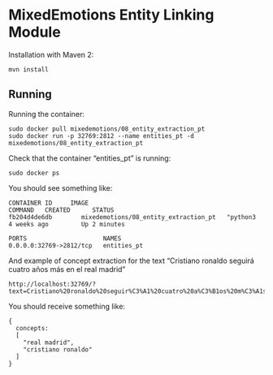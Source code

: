 MixedEmotions Entity Linking Module
===================================

Installation with Maven 2:

    mvn install

Running
-------

Running the container:

    sudo docker pull mixedemotions/08_entity_extraction_pt
    sudo docker run -p 32769:2812 --name entities_pt -d mixedemotions/08_entity_extraction_pt

Check that the container “entities_pt” is running:

    sudo docker ps

You should see something like:

    CONTAINER ID     IMAGE                                                     COMMAND   CREATED      STATUS              
    fb204d4de6db        mixedemotions/08_entity_extraction_pt   "python3  4 weeks ago         Up 2 minutes        
    
    PORTS                     NAMES
    0.0.0.0:32769->2812/tcp   entities_pt
    
And example of concept extraction for the text “Cristiano ronaldo seguirá cuatro años más en el real madrid”

    http://localhost:32769/?text=Cristiano%20ronaldo%20seguir%C3%A1%20cuatro%20a%C3%B1os%20m%C3%A1s%20en%20el%20real%20madrid

You should receive something like: 

    {
      concepts: 
      [
        "real madrid",
        "cristiano ronaldo"
      ]
    }

